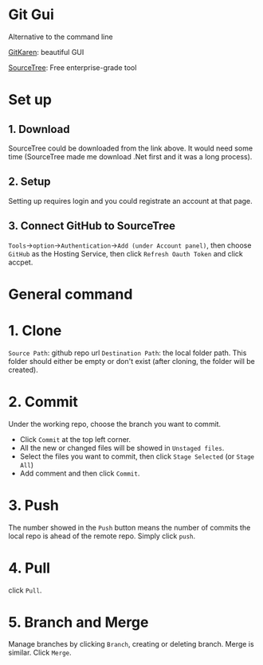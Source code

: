 # Git Gui

 Alternative to the command line

[GitKaren](https://support.gitkraken.com/how-to-install): beautiful GUI 

[SourceTree](https://www.sourcetreeapp.com/): Free enterprise-grade tool

# Set up
## 1. Download

SourceTree could be downloaded from the link above. It would need some time (SourceTree made me download .Net first and it was a long process). 

## 2. Setup
Setting up requires login and you could registrate an account at that page. 

## 3. Connect GitHub to SourceTree
`Tools`->`option`->`Authentication`->`Add (under Account panel)`, then choose `GitHub` as the Hosting Service, then click `Refresh Oauth Token` and click accpet.

# General command
# 1. Clone
`Source Path`: github repo url
`Destination Path`: the local folder path. This folder should either be empty or don't exist (after cloning, the folder will be created). 

# 2. Commit 
Under the working repo, choose the branch you want to commit. 
  - Click `Commit` at the top left corner. 
  - All the new or changed files will be showed in `Unstaged files`.
  - Select the files you want to commit, then click `Stage Selected` (or  `Stage All`)
  - Add comment and then click `Commit`.
  
# 3. Push
The number showed in the `Push` button means the number of commits the local repo is ahead of the remote repo.
Simply click `push`.

# 4. Pull
click `Pull`.

# 5. Branch and Merge
Manage branches by clicking `Branch`, creating or deleting branch. 
Merge is similar. Click `Merge`.




